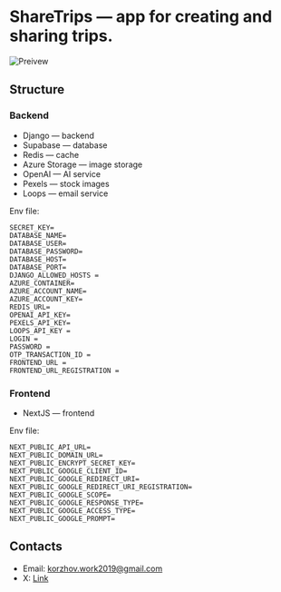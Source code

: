 # ShareTrips — app for creating and sharing trips. 

![Preivew](/images/preview.png)

## Structure
### Backend
- Django — backend
- Supabase — database
- Redis — cache
- Azure Storage — image storage
- OpenAI — AI service
- Pexels — stock images
- Loops — email service

Env file: 
```
SECRET_KEY=
DATABASE_NAME=
DATABASE_USER=
DATABASE_PASSWORD=
DATABASE_HOST=
DATABASE_PORT=
DJANGO_ALLOWED_HOSTS =
AZURE_CONTAINER=
AZURE_ACCOUNT_NAME=
AZURE_ACCOUNT_KEY=
REDIS_URL=
OPENAI_API_KEY=
PEXELS_API_KEY=
LOOPS_API_KEY = 
LOGIN = 
PASSWORD = 
OTP_TRANSACTION_ID = 
FRONTEND_URL = 
FRONTEND_URL_REGISTRATION = 
```

### Frontend
- NextJS — frontend

Env file: 
```
NEXT_PUBLIC_API_URL=
NEXT_PUBLIC_DOMAIN_URL=
NEXT_PUBLIC_ENCRYPT_SECRET_KEY=
NEXT_PUBLIC_GOOGLE_CLIENT_ID=
NEXT_PUBLIC_GOOGLE_REDIRECT_URI=
NEXT_PUBLIC_GOOGLE_REDIRECT_URI_REGISTRATION=
NEXT_PUBLIC_GOOGLE_SCOPE=
NEXT_PUBLIC_GOOGLE_RESPONSE_TYPE=
NEXT_PUBLIC_GOOGLE_ACCESS_TYPE=
NEXT_PUBLIC_GOOGLE_PROMPT=
```

## Contacts 
- Email: korzhov.work2019@gmail.com
- X: [Link](https://x.com/korzhov_dm)
